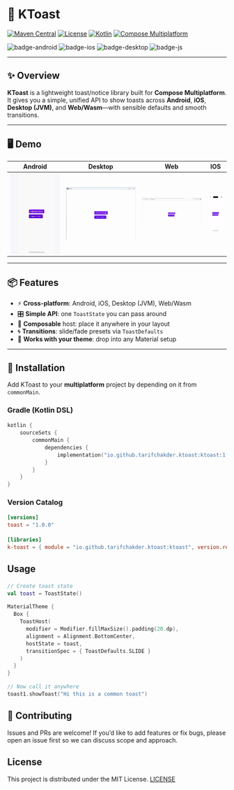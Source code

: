 # 🔔 KToast

[![Maven Central](https://img.shields.io/maven-central/v/io.github.tarifchakder.ktoast/ktoast)](https://central.sonatype.com/artifact/io.github.tarifchakder.ktoast/ktoast)
[![License](https://img.shields.io/github/license/tarifchakder/ktoast)](LICENSE)
[![Kotlin](https://img.shields.io/badge/Kotlin-2.1.10-blue.svg?logo=kotlin)](https://kotlinlang.org)
[![Compose Multiplatform](https://img.shields.io/badge/Compose%20Multiplatform-1.7.3-blue)](https://github.com/JetBrains/compose-multiplatform)

![badge-android](https://img.shields.io/badge/Platform-Android-6EDB8D.svg?style=flat)
![badge-ios](https://img.shields.io/badge/Platform-iOS-CDCDCD.svg?style=flat)
![badge-desktop](https://img.shields.io/badge/Platform-Desktop-DB413D.svg?style=flat)
![badge-js](https://img.shields.io/badge/Platform-JS%2FWASM-FDD835.svg?style=flat)

---

## ✨ Overview

**KToast** is a lightweight toast/notice library built for **Compose Multiplatform**. It gives you a simple, unified API to show toasts across **Android**, **iOS**, **Desktop (JVM)**, and **Web/Wasm**—with sensible defaults and smooth transitions.

---

## 🖥️ Demo

|              Android              |              Desktop               |            Web             |            IOS             |
|:---------------------------------:|:----------------------------------:|:--------------------------:|:--------------------------:|
| ![Android](screenshot/mobile.gif) | ![Desktop](screenshot/desktop.gif) | ![Web](screenshot/web.gif) | ![IOS](screenshot/ios.gif) |

---

## 📦 Features

- ⚡ **Cross-platform**: Android, iOS, Desktop (JVM), Web/Wasm
- 🎛️ **Simple API**: one `ToastState` you can pass around
- 🎨 **Composable** host: place it anywhere in your layout
- 🌀 **Transitions**: slide/fade presets via `ToastDefaults`
- 🧱 **Works with your theme**: drop into any Material setup

---

## 🚀 Installation

Add KToast to your **multiplatform** project by depending on it from `commonMain`.

### Gradle (Kotlin DSL)

```kotlin
kotlin {
    sourceSets {
        commonMain {
            dependencies {
                implementation("io.github.tarifchakder.ktoast:ktoast:1.0.0")
            }
        }
    }
}
```
### Version Catalog

```toml
[versions]
toast = "1.0.0"

[libraries]
k-toast = { module = "io.github.tarifchakder.ktoast:ktoast", version.ref = "toast" }
```

## Usage

```Kotlin
// Create toast state
val toast = ToastState()
```
```kotlin
MaterialTheme {
  Box {
    ToastHost(
      modifier = Modifier.fillMaxSize().padding(20.dp),
      alignment = Alignment.BottomCenter,
      hostState = toast,
      transitionSpec = { ToastDefaults.SLIDE }
    )
  }
}
```

```Kotlin
// Now call it anywhere
toast1.showToast("Hi this is a common toast")
```
## 🤝 Contributing
Issues and PRs are welcome!
If you’d like to add features or fix bugs, please open an issue first so we can discuss scope and approach.
## License
This project is distributed under the MIT License.
[LICENSE](LICENSE) 



